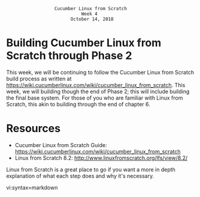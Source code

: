                       Cucumber Linux from Scratch
                                Week 4
                            October 14, 2018

# Building Cucumber Linux from Scratch through Phase 2

This week, we will be continuing to follow the Cucumber Linux from Scratch
build process as written at
https://wiki.cucumberlinux.com/wiki/cucumber_linux_from_scratch. This week, we
will building though the end of Phase 2; this will include building the final
base system. For those of you who are familiar with Linux from Scratch, this
akin to building through the end of chapter 6.

# Resources

* Cucumber Linux from Scratch Guide: https://wiki.cucumberlinux.com/wiki/cucumber_linux_from_scratch
* Linux from Scratch 8.2: http://www.linuxfromscratch.org/lfs/view/8.2/

Linux from Scratch is a great place to go if you want a more in depth
explanation of what each step does and why it's necessary.

vi:syntax=markdown
